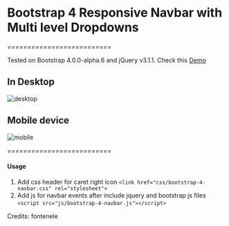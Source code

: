 # Bootstrap 4 Responsive Navbar with Multi level Dropdowns
==========================


Tested on Bootstrap 4.0.0-alpha.6 and jQuery v3.1.1. Check this [Demo](https://bootstrapthemes.co/demo/resource/bootstrap-4-multi-dropdown-navbar/)


## In Desktop
![desktop](https://raw.githubusercontent.com/bootstrapthemesco/bootstrap-4-multi-dropdown-navbar/master/desktop.png)


## Mobile device
![mobile](https://raw.githubusercontent.com/bootstrapthemesco/bootstrap-4-multi-dropdown-navbar/master/mobile.png)


==========================

<h4>Usage</h4>

1. Add css header for caret right icon ```<link href="css/bootstrap-4-navbar.css" rel="stylesheet">```
2. Add js for navbar events after include jquery and bootstrap js files ```<script src="js/bootstrap-4-navbar.js"></script>```



Credits: fontenele
